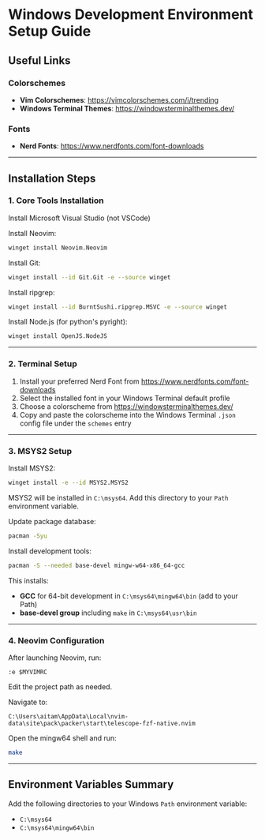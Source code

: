 # Windows Development Environment Setup Guide

## Useful Links

### Colorschemes
- **Vim Colorschemes**: https://vimcolorschemes.com/i/trending
- **Windows Terminal Themes**: https://windowsterminalthemes.dev/

### Fonts
- **Nerd Fonts**: https://www.nerdfonts.com/font-downloads

---

## Installation Steps

### 1. Core Tools Installation

Install Microsoft Visual Studio (not VSCode)

Install Neovim:
```bash
winget install Neovim.Neovim
```

Install Git:
```bash
winget install --id Git.Git -e --source winget
```

Install ripgrep:
```bash
winget install --id BurntSushi.ripgrep.MSVC -e --source winget
```
Install Node.js (for python's pyright):
```bash
winget install OpenJS.NodeJS
```

---

### 2. Terminal Setup

1. Install your preferred Nerd Font from https://www.nerdfonts.com/font-downloads
2. Select the installed font in your Windows Terminal default profile
3. Choose a colorscheme from https://windowsterminalthemes.dev/
4. Copy and paste the colorscheme into the Windows Terminal `.json` config file under the `schemes` entry

---

### 3. MSYS2 Setup

Install MSYS2:
```bash
winget install -e --id MSYS2.MSYS2
```

MSYS2 will be installed in `C:\msys64`. Add this directory to your `Path` environment variable.

Update package database:
```bash
pacman -Syu
```

Install development tools:
```bash
pacman -S --needed base-devel mingw-w64-x86_64-gcc
```

This installs:
- **GCC** for 64-bit development in `C:\msys64\mingw64\bin` (add to your Path)
- **base-devel group** including `make` in `C:\msys64\usr\bin`

---

### 4. Neovim Configuration

After launching Neovim, run:
```vim
:e $MYVIMRC
```

Edit the project path as needed.

Navigate to:
```
C:\Users\aitam\AppData\Local\nvim-data\site\pack\packer\start\telescope-fzf-native.nvim
```

Open the mingw64 shell and run:
```bash
make
```

---

## Environment Variables Summary

Add the following directories to your Windows `Path` environment variable:
- `C:\msys64`
- `C:\msys64\mingw64\bin`

